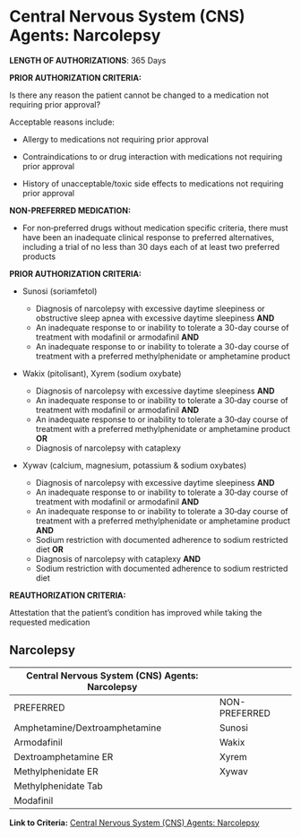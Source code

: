 # Central Nervous System (CNS) Agents: Narcolepsy

**LENGTH OF AUTHORIZATIONS**: 365 Days

**PRIOR AUTHORIZATION CRITERIA:**

Is there any reason the patient cannot be changed to a medication not requiring prior approval?

Acceptable reasons include:

- Allergy to medications not requiring prior approval

- Contraindications to or drug interaction with medications not requiring prior approval

- History of unacceptable/toxic side effects to medications not requiring prior approval

**NON-PREFERRED MEDICATION:**

- For non‐preferred drugs without medication specific criteria, there must have been an inadequate clinical response to preferred alternatives, including a trial of no less than 30 days each of at least two preferred products

**PRIOR AUTHORIZATION CRITERIA:**

- Sunosi (soriamfetol)

  - Diagnosis of narcolepsy with excessive daytime sleepiness or obstructive sleep apnea with excessive daytime sleepiness **AND**
  - An inadequate response to or inability to tolerate a 30-day course of treatment with modafinil or armodafinil **AND**
  - An inadequate response to or inability to tolerate a 30-day course of treatment with a preferred methylphenidate or amphetamine product

- Wakix (pitolisant), Xyrem (sodium oxybate)

  - Diagnosis of narcolepsy with excessive daytime sleepiness **AND**
  - An inadequate response to or inability to tolerate a 30‐day course of treatment with modafinil or armodafinil **AND**
  - An inadequate response to or inability to tolerate a 30‐day course of treatment with a preferred methylphenidate or amphetamine product **OR**
  - Diagnosis of narcolepsy with cataplexy

- Xywav (calcium, magnesium, potassium & sodium oxybates)

  - Diagnosis of narcolepsy with excessive daytime sleepiness **AND**
  - An inadequate response to or inability to tolerate a 30‐day course of treatment with modafinil or armodafinil **AND**
  - An inadequate response to or inability to tolerate a 30‐day course of treatment with a preferred methylphenidate or amphetamine product **AND**
  - Sodium restriction with documented adherence to sodium restricted diet **OR**
  - Diagnosis of narcolepsy with cataplexy **AND**
  - Sodium restriction with documented adherence to sodium restricted diet

**REAUTHORIZATION CRITERIA:**

Attestation that the patient’s condition has improved while taking the requested medication

## Narcolepsy

| Central Nervous System (CNS) Agents: Narcolepsy    |                           |
|----------------------------------------------------|---------------------------|
| PREFERRED                                          | NON-PREFERRED             |
| Amphetamine/Dextroamphetamine                      | Sunosi                    |
| Armodafinil                                        | Wakix                     |
| Dextroamphetamine ER                               | Xyrem                     |
| Methylphenidate ER                                 | Xywav                     |
| Methylphenidate Tab                                |                           |
| Modafinil                                          |                           |

**Link to Criteria:** [Central Nervous System (CNS) Agents: Narcolepsy](https://pharmacy.medicaid.ohio.gov/sites/default/files/20220415_UPDL_Criteria_FINAL_.pdf#page=38)

